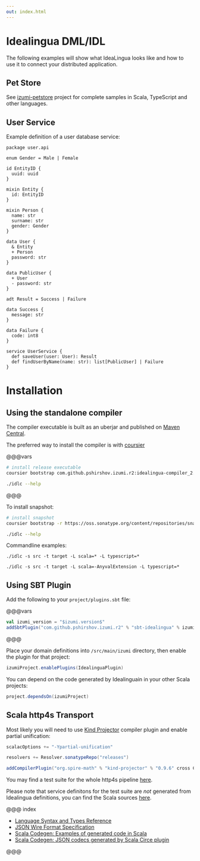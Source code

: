 ```yaml
---
out: index.html
---
```

Idealingua DML/IDL
==================

The following examples will show what IdeaLingua looks like and how to use it to connect your distributed application.

## Pet Store

See [izumi-petstore](https://github.com/kaishh/izumi-petstore) project for complete samples in Scala, TypeScript and other languages.

## User Service

Example definition of a user database service:

```
package user.api

enum Gender = Male | Female

id EntityID {
  uuid: uuid
}

mixin Entity {
  id: EntityID
}

mixin Person {
  name: str
  surname: str
  gender: Gender
}

data User {
  & Entity
  + Person
  password: str
}

data PublicUser {
  + User
  - password: str
}

adt Result = Success | Failure

data Success {
  message: str
}

data Failure {
  code: int8
}

service UserService {
  def saveUser(user: User): Result
  def findUserByName(name: str): list[PublicUser] | Failure
}
```

# Installation

## Using the standalone compiler

The compiler executable is built as an uberjar and published on [Maven Central](https://search.maven.org/).

The preferred way to install the compiler is with [coursier](https://github.com/coursier/coursier#command-line)

@@@vars

```bash
# install release executable
coursier bootstrap com.github.pshirshov.izumi.r2:idealingua-compiler_2.12:$izumi.version$ -o idlc

./idlc --help
```

@@@

To install snapshot:

```bash
# install snapshot
coursier bootstrap -r https://oss.sonatype.org/content/repositories/snapshots/ com.github.pshirshov.izumi.r2:idealingua-compiler_2.12:0.6.0-SNAPSHOT -o idlc

./idlc --help
```

Commandline examples:

```
./idlc -s src -t target -L scala=* -L typescript=*
```

```
./idlc -s src -t target -L scala=-AnyvalExtension -L typescript=*
```

## Using SBT Plugin

Add the following to your `project/plugins.sbt` file:

@@@vars

```scala
val izumi_version = "$izumi.version$"
addSbtPlugin("com.github.pshirshov.izumi.r2" % "sbt-idealingua" % izumi_version)
```

@@@

Place your domain definitions into `/src/main/izumi` directory, then enable the plugin for that project: 

```scala
izumiProject.enablePlugins(IdealinguaPlugin)
```

You can depend on the code generated by Idealinguain in your other Scala projects:

```scala
project.dependsOn(izumiProject)
```

## Scala http4s Transport

Most likely you will need to use [Kind Projector](https://github.com/non/kind-projector) compiler plugin and enable partial unification:

```scala
scalacOptions += "-Ypartial-unification"

resolvers += Resolver.sonatypeRepo("releases")

addCompilerPlugin("org.spire-math" % "kind-projector" % "0.9.6" cross CrossVersion.binary)
``` 

You may find a test suite for the whole http4s pipeline [here](blob/develop/idealingua/idealingua-runtime-rpc-http4s/src/test/scala/com/github/pshirshov/izumi/idealingua/runtime/rpc/http4s/Http4sServer.scala).

Please note that service definitons for the test suite are _not_ generated from Idealingua definitions, you can find the Scala sources [here](https://github.com/pshirshov/izumi-r2/tree/develop/idealingua/idealingua-test-defs/src/main/scala/com/github/pshirshov/izumi/r2/idealingua/test).

@@@ index

* [Language Syntax and Types Reference](language-reference.md)
* [JSON Wire Format Specification](json.md)
* [Scala Codegen: Examples of generated code in Scala](cogen.md)
* [Scala Codegen: JSON codecs generated by Scala Circe plugin](cogen-circe.md)

@@@
